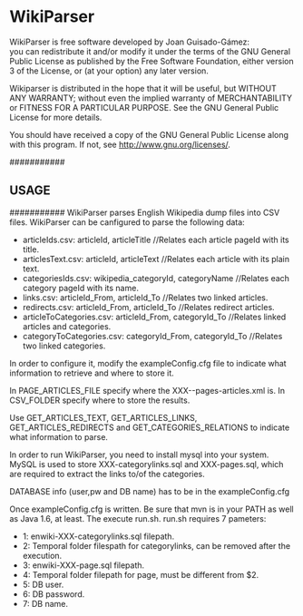 # WikiParser

WikiParser is free software developed by Joan Guisado-Gámez:                                                     
you can redistribute it and/or modify it under the terms of
the GNU General Public License as published by the Free
Software Foundation, either version 3 of the License, or
(at your option) any later version.

Wikiparser is distributed in the hope that it will be useful,
but WITHOUT ANY WARRANTY; without even the implied warranty of
MERCHANTABILITY or FITNESS FOR A PARTICULAR PURPOSE.  See the
GNU General Public License for more details.

You should have received a copy of the GNU General Public License
along with this program.  If not, see <http://www.gnu.org/licenses/>.

###########
## USAGE ##  
###########
WikiParser parses English Wikipedia dump files into CSV files. WikiParser
can be canfigured to parse the following data:

- articleIds.csv: articleId, articleTitle  //Relates each article pageId with its title.
- articlesText.csv: articleId, articleText //Relates each article with its plain text.
- categoriesIds.csv: wikipedia_categoryId, categoryName //Relates each category pageId with its name.
- links.csv: articleId_From, articleId_To //Relates two linked articles.
- redirects.csv: articleId_From, articleId_To //Relates redirect articles.
- articleToCategories.csv: articleId_From, categoryId_To //Relates linked articles and categories.
- categoryToCategories.csv: categoryId_From, categoryId_To //Relates two linked categories.

In order to configure it, modify the exampleConfig.cfg file to indicate what information to retrieve
and where to store it.

In PAGE_ARTICLES_FILE specify where the XXX--pages-articles.xml is.
In CSV_FOLDER specify where to store the results.

Use GET_ARTICLES_TEXT, GET_ARTICLES_LINKS, GET_ARTICLES_REDIRECTS and GET_CATEGORIES_RELATIONS
to indicate what information to parse.

In order to run WikiParser, you need to install mysql into your system. 
MySQL is used to store XXX-categorylinks.sql and XXX-pages.sql, which
are required to extract the links to/of the categories.

DATABASE info (user,pw and DB name) has to be in the exampleConfig.cfg

Once exampleConfig.cfg is written. Be sure that mvn is in your PATH as well as Java 1.6, at least.
The execute run.sh. 
run.sh requires 7 pameters:
- 1: enwiki-XXX-categorylinks.sql filepath.
- 2: Temporal folder filespath for categorylinks, can be removed after the execution.
- 3: enwiki-XXX-page.sql filepath.
- 4: Temporal folder filepath for page, must be different from $2.
- 5: DB user.
- 6: DB password.
- 7: DB name.
